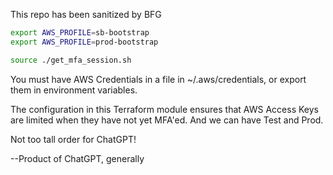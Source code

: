 This repo has been sanitized by BFG

```bash
export AWS_PROFILE=sb-bootstrap
export AWS_PROFILE=prod-bootstrap

source ./get_mfa_session.sh
```

You must have AWS Credentials in a file in ~/.aws/credentials, or export them
in environment variables.

The configuration in this Terraform module ensures that AWS Access Keys are
limited when they have not yet MFA'ed. And we can have Test and Prod.

Not too tall order for ChatGPT!

--Product of ChatGPT, generally
